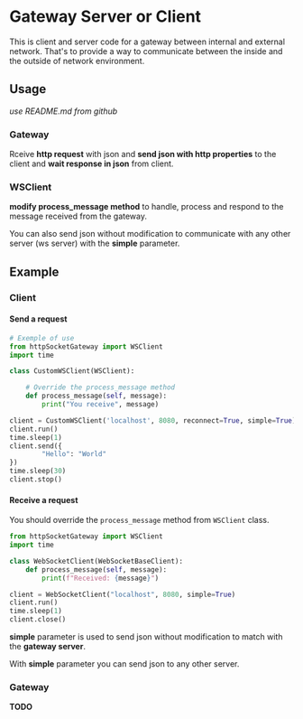 # Gateway Server or Client

This is client and server code for a gateway between internal and external network. That's to provide a way to communicate between the inside and the outside of network environment.

## Usage

*use README.md from github*

### Gateway

Rceive **http request** with json and **send json with http properties** to the client and **wait response in json** from client.

### WSClient

**modify process_message method** to handle, process and respond to the message received from the gateway.

You can also send json without modification to communicate with any other server (ws server) with the **simple** parameter.

## Example

### Client

#### Send a request

```python
# Exemple of use
from httpSocketGateway import WSClient
import time

class CustomWSClient(WSClient):

    # Override the process_message method
    def process_message(self, message):
        print("You receive", message)

client = CustomWSClient('localhost', 8080, reconnect=True, simple=True)
client.run()
time.sleep(1)
client.send({
        "Hello": "World"
})
time.sleep(30)
client.stop()
```

#### Receive a request

You should override the `process_message` method from `WSClient` class.

```python
from httpSocketGateway import WSClient
import time

class WebSocketClient(WebSocketBaseClient):
    def process_message(self, message):
        print(f"Received: {message}")

client = WebSocketClient("localhost", 8080, simple=True)
client.run()
time.sleep(1)
client.close()
```

**simple** parameter is used to send json without modification to match with the **gateway server**.

With **simple** parameter you can send json to any other server.


### Gateway

**TODO**
